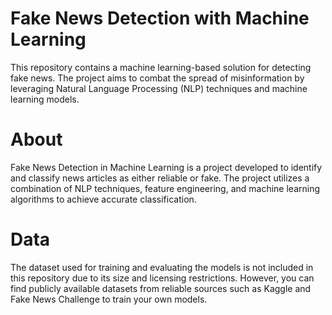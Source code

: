 # Fake News Detection with Machine Learning 

This repository contains a machine learning-based solution for detecting fake news. The project aims to combat the spread of misinformation by leveraging Natural Language Processing (NLP) techniques and machine learning models.

# About
Fake News Detection in Machine Learning is a project developed to identify and classify news articles as either reliable or fake. The project utilizes a combination of NLP techniques, feature engineering, and machine learning algorithms to achieve accurate classification. 

# Data
The dataset used for training and evaluating the models is not included in this repository due to its size and licensing restrictions. However, you can find publicly available datasets from reliable sources such as Kaggle and Fake News Challenge to train your own models. 
